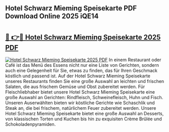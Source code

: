 ## Hotel Schwarz Mieming Speisekarte PDF Download Online 2025 iQE14

# <h2><a href="http://gce05le.nevu.top/?p=Hotel+Schwarz+Mieming+Speisekarte">🔗 👉🔴 Hotel Schwarz Mieming Speisekarte 2025 PDF</a></h2>

[![Hotel Schwarz Mieming Speisekarte 2025 PDF](https://i.imgur.com/dBaPXMq.png)](http://gce05le.nevu.top/?p=Hotel+Schwarz+Mieming+Speisekarte)
In einem Restaurant oder Café ist das Menü des Essens nicht nur eine Liste von Gerichten, sondern auch eine Gelegenheit für Sie, etwas zu finden, das für Ihren Geschmack köstlich und passend ist. Auf der Hotel Schwarz Mieming Speisekarte unseres Restaurants finden Sie eine große Auswahl an leichten und frischen Salaten, die aus frischem Gemüse und Obst zubereitet werden. Für Fleischliebhaber bietet unsere Hotel Schwarz Mieming Speisekarte eine große Auswahl an Gerichten: Rindfleisch, Schweinefleisch, Huhn und Fisch. Unseren Auserwählten bieten wir köstliche Gerichte wie Schaschlik und Steak an, die bei frischem, natürlichem Feuer zubereitet werden. Unsere Hotel Schwarz Mieming Speisekarte bietet eine große Auswahl an Desserts, von klassischen Torten und Kuchen bis hin zu exquisiten Crème Brûlée und Schokoladenpyramiden.
